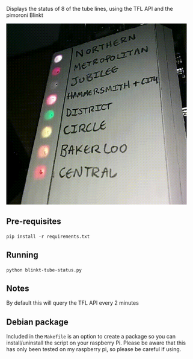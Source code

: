 Displays the status of 8 of the tube lines, using the TFL API and the pimoroni Blinkt

![blinkt-tube-status](/vine.gif?raw=true)

## Pre-requisites

`pip install -r requirements.txt`

## Running

`python blinkt-tube-status.py`

## Notes

By default this will query the TFL API every 2 minutes

## Debian package

Included in the `Makefile` is an option to create a package so you can install/uninstall the script on your raspberry Pi.
Please be aware that this has only been tested on my raspberry pi, so please be careful if using. 


